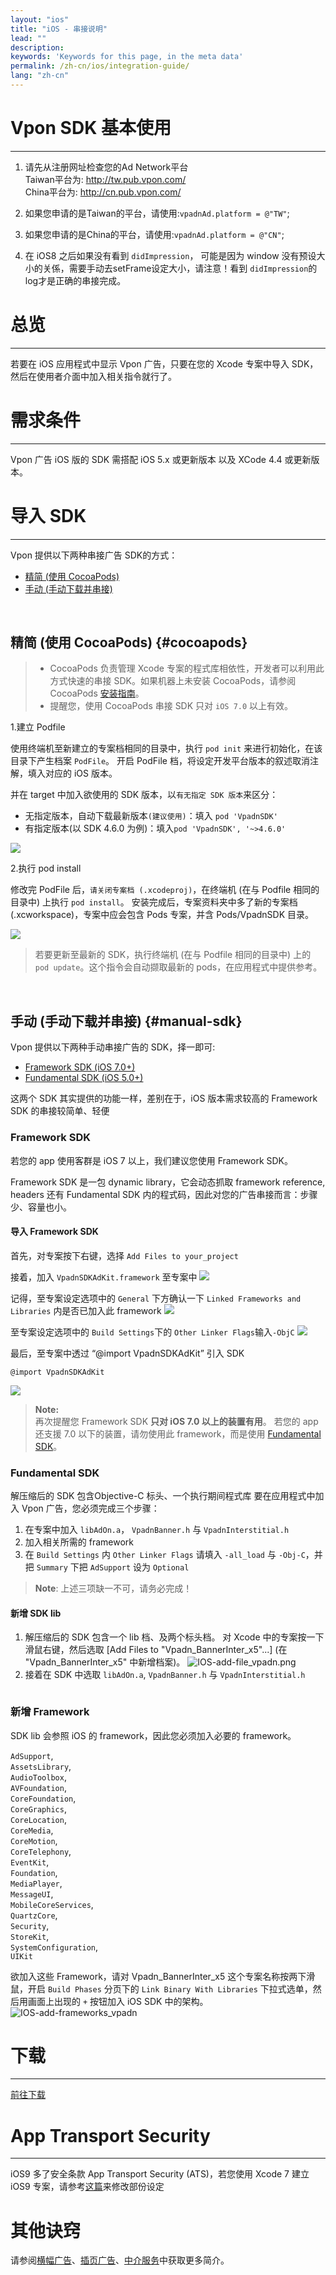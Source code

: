 ```yaml
---
layout: "ios"
title: "iOS - 串接说明"
lead: ""
description:
keywords: 'Keywords for this page, in the meta data'
permalink: /zh-cn/ios/integration-guide/
lang: "zh-cn"
---
```

# Vpon SDK 基本使用
---
1. 请先从注册网址检查您的Ad Network平台<br>
Taiwan平台为: <http://tw.pub.vpon.com/><br>
China平台为: <http://cn.pub.vpon.com/><br>

2. 如果您申请的是Taiwan的平台，请使用:`vpadnAd.platform = @"TW"`;

3. 如果您申请的是China的平台，请使用:`vpadnAd.platform = @"CN"`;

4. 在 iOS8 之后如果没有看到 `didImpression`， 可能是因为 window 没有预设大小的关係，需要手动去setFrame设定大小，请注意！看到 `didImpression`的log才是正确的串接完成。

# 总览
---
若要在 iOS 应用程式中显示 Vpon 广告，只要在您的 Xcode 专案中导入 SDK，然后在使用者介面中加入相关指令就行了。

# 需求条件
---
Vpon 广告 iOS 版的 SDK 需搭配 iOS 5.x 或更新版本 以及 XCode 4.4 或更新版本。

# 导入 SDK
---

Vpon 提供以下两种串接广告 SDK的方式：

* [精简 (使用 CocoaPods)](#cocoapods)<br>
* [手动 (手动下载并串接)](#manual-sdk)<br>
<br>

## 精简 (使用 CocoaPods) {#cocoapods}

> * CocoaPods 负责管理 Xcode 专案的程式库相依性，开发者可以利用此方式快速的串接 SDK。如果机器上未安装 CocoaPods，请参阅 CocoaPods [安装指南](https://cocoapods.org/)。
> * 提醒您，使用 CocoaPods 串接 SDK 只对 `iOS 7.0` 以上有效。

1.建立 Podfile

使用终端机至新建立的专案档相同的目录中，执行 `pod init` 来进行初始化，在该目录下产生档案 `PodFile`。
开启 PodFile 档，将设定开发平台版本的叙述取消注解，填入对应的 iOS 版本。

并在 target 中加入欲使用的 SDK 版本，以`有无指定 SDK 版本`来区分：

* 无指定版本，自动下载最新版本`(建议使用)`：填入 `pod 'VpadnSDK'`
* 有指定版本(以 SDK 4.6.0 为例)：填入`pod 'VpadnSDK', '~>4.6.0'`

![]({{site.imgurl}}/cocoapods_1.png)

2.执行 pod install

修改完 PodFile 后，`请关闭专案档 (.xcodeproj)`，在终端机 (在与 Podfile 相同的目录中) 上执行 `pod install`。
安装完成后，专案资料夹中多了新的专案档 (.xcworkspace)，专案中应会包含 Pods 专案，并含 Pods/VpadnSDK 目录。

![]({{site.imgurl}}/cocoapods_2.png)

> 若要更新至最新的 SDK，执行终端机 (在与 Podfile 相同的目录中) 上的 `pod update`。这个指令会自动撷取最新的 pods，在应用程式中提供参考。

<br>

## 手动 (手动下载并串接) {#manual-sdk}

Vpon 提供以下两种手动串接广告的 SDK，择一即可:<br>

* [Framework SDK (iOS 7.0+)](#framework-sdk)<br>
* [Fundamental SDK (iOS 5.0+)](#fundamental-sdk)

这两个 SDK 其实提供的功能一样，差别在于，iOS 版本需求较高的 Framework SDK 的串接较简单、轻便

### Framework SDK

若您的 app 使用客群是 iOS 7 以上，我们建议您使用 Framework SDK。

Framework SDK 是一包 dynamic library，它会动态抓取 framework reference, headers 还有 Fundamental SDK 内的程式码，因此对您的广告串接而言：步骤少、容量也小。

#### 导入 Framework SDK

首先，对专案按下右键，选择 `Add Files to your_project`
<img src="{{site.imgurl}}/ios_framework_1.png" alt="" class="width-300" />

接着，加入 `VpadnSDKAdKit.framework` 至专案中
![]({{site.imgurl}}/ios_framework_2.png)

记得，至专案设定选项中的 `General` 下方确认一下 `Linked Frameworks and Libraries` 内是否已加入此 framework
![]({{site.imgurl}}/ios_framework_7.png)

至专案设定选项中的 `Build Settings`下的 `Other Linker Flags`输入`-ObjC`
![]({{site.imgurl}}/ios_framework_6.png)

最后，至专案中透过 “@import VpadnSDKAdKit” 引入 SDK

```objc
@import VpadnSDKAdKit
```
![]({{site.imgurl}}/ios_framework_5.png)

> **Note:** <br>
> 再次提醒您 Framework SDK **只对 iOS 7.0 以上的装置有用**。
> 若您的 app 还支援 7.0 以下的装置，请勿使用此 framework，而是使用 [Fundamental SDK](#fundamental-sdk)。



### Fundamental SDK
解压缩后的 SDK 包含Objective-C 标头、一个执行期间程式库 要在应用程式中加入 Vpon 广告，您必须完成三个步骤：

1. 在专案中加入 `libAdOn.a`， `VpadnBanner.h` 与 `VpadnInterstitial.h`
2. 加入相关所需的 framework
3. 在 `Build Settings` 内 `Other Linker Flags` 请填入 `-all_load` 与 `-Obj-C`，并把 `Summary` 下把 `AdSupport` 设为 `Optional`

> **Note**: 上述三项缺一不可，请务必完成！

#### 新增 SDK lib
1. 解压缩后的 SDK 包含一个 lib 档、及两个标头档。 对 Xcode 中的专案按一下滑鼠右键，然后选取 [Add Files to "Vpadn_BannerInter_x5"...] (在 "Vpadn_BannerInter_x5" 中新增档案)。
![IOS-add-file_vpadn.png]
2. 接着在 SDK 中选取 `libAdOn.a`, `VpadnBanner.h` 与 `VpadnInterstitial.h`
<img src="{{site.imgurl}}/IOS-add-lib&header_vpadn.png" alt="" class="width-300"/>

### 新增 Framework
SDK lib 会参照 iOS 的 framework，因此您必须加入必要的 framework。<br>

`AdSupport`, <br>
`AssetsLibrary`, <br>
`AudioToolbox`, <br>
`AVFoundation`, <br>
`CoreFoundation`, <br>
`CoreGraphics`, <br>
`CoreLocation`, <br>
`CoreMedia`, <br>
`CoreMotion`, <br>
`CoreTelephony`, <br>
`EventKit`, <br>
`Foundation`, <br>
`MediaPlayer`, <br>
`MessageUI`, <br>
`MobileCoreServices`, <br>
`QuartzCore`, <br>
`Security`, <br>
`StoreKit`, <br>
`SystemConfiguration`, <br>
`UIKit`

欲加入这些 Framework，请对 Vpadn_BannerInter_x5 这个专案名称按两下滑鼠，开启 `Build Phases` 分页下的 `Link Binary With Libraries` 下拉式选单，然后用画面上出现的 `+` 按钮加入 iOS SDK 中的架构。
![IOS-add-frameworks_vpadn]



# 下载
---
[前往下载](../download)


# App Transport Security
---
iOS9 多了安全条款 App Transport Security (ATS)，若您使用 Xcode 7 建立 iOS9 专案，请参考[这篇]来修改部份设定

# 其他诀窍
请参阅[横幅广告](../banner)、[插页广告](../Interstitial)、[中介服务](../mediation)中获取更多简介。


[IOS-add-file_vpadn.png]: {{site.imgurl}}/IOS-add-file_vpadn.png
[IOS-add-frameworks_vpadn]: {{site.imgurl}}/IOS-add-frameworks_vpadn.png
[这篇]: {{site.baseurl}}/zh-cn/ios/latest-news/ios9ats/
